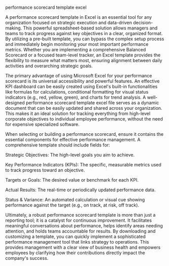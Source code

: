 performance scorecard template excel


A performance scorecard template in Excel is an essential tool for any organization focused on strategic execution and data-driven decision-making. This powerful spreadsheet-based solution allows managers and teams to track progress against key objectives in a clear, organized format. By utilizing a pre-built template, you can bypass the complex setup process and immediately begin monitoring your most important performance metrics. Whether you are implementing a comprehensive Balanced Scorecard or a focused team-level tracker, an Excel template provides the flexibility to measure what matters most, ensuring alignment between daily activities and overarching strategic goals.



The primary advantage of using Microsoft Excel for your performance scorecard is its universal accessibility and powerful features. An effective KPI dashboard can be easily created using Excel's built-in functionalities like formulas for calculations, conditional formatting for visual status indicators (e.g., red, yellow, green), and charts for trend analysis. A well-designed performance scorecard template excel file serves as a dynamic document that can be easily updated and shared across your organization. This makes it an ideal solution for tracking everything from high-level corporate objectives to individual employee performance, without the need for expensive specialized software.



When selecting or building a performance scorecard, ensure it contains the essential components for effective performance management. A comprehensive template should include fields for:



  
Strategic Objectives: The high-level goals you aim to achieve.

  
Key Performance Indicators (KPIs): The specific, measurable metrics used to track progress toward an objective.

  
Targets or Goals: The desired value or benchmark for each KPI.

  
Actual Results: The real-time or periodically updated performance data.

  
Status & Variance: An automated calculation or visual cue showing performance against the target (e.g., on track, at risk, off track).





Ultimately, a robust performance scorecard template is more than just a reporting tool; it is a catalyst for continuous improvement. It facilitates meaningful conversations about performance, helps identify areas needing attention, and holds teams accountable for results. By downloading and customizing a template, you can quickly implement a sophisticated performance management tool that links strategy to operations. This provides management with a clear view of business health and empowers employees by clarifying how their contributions directly impact the company's success.
